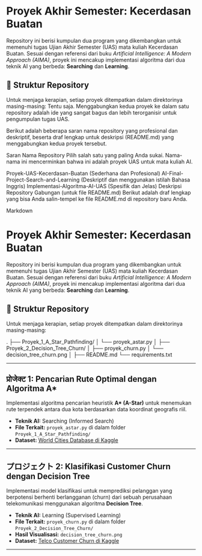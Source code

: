 # Proyek Akhir Semester: Kecerdasan Buatan

Repository ini berisi kumpulan dua program yang dikembangkan untuk memenuhi tugas Ujian Akhir Semester (UAS) mata kuliah Kecerdasan Buatan. Sesuai dengan referensi dari buku *Artificial Intelligence: A Modern Approach (AIMA)*, proyek ini mencakup implementasi algoritma dari dua teknik AI yang berbeda: **Searching** dan **Learning**.

## 📂 Struktur Repository

Untuk menjaga kerapian, setiap proyek ditempatkan dalam direktorinya masing-masing:
Tentu saja. Menggabungkan kedua proyek ke dalam satu repository adalah ide yang sangat bagus dan lebih terorganisir untuk pengumpulan tugas UAS.

Berikut adalah beberapa saran nama repository yang profesional dan deskriptif, beserta draf lengkap untuk deskripsi (README.md) yang menggabungkan kedua proyek tersebut.

Saran Nama Repository
Pilih salah satu yang paling Anda sukai. Nama-nama ini mencerminkan bahwa ini adalah proyek UAS untuk mata kuliah AI.

Proyek-UAS-Kecerdasan-Buatan (Sederhana dan Profesional)
AI-Final-Project-Search-and-Learning (Deskriptif dan menggunakan istilah Bahasa Inggris)
Implementasi-Algoritma-AI-UAS (Spesifik dan Jelas)
Deskripsi Repository Gabungan (untuk file README.md)
Berikut adalah draf lengkap yang bisa Anda salin-tempel ke file README.md di repository baru Anda.

Markdown

# Proyek Akhir Semester: Kecerdasan Buatan

Repository ini berisi kumpulan dua program yang dikembangkan untuk memenuhi tugas Ujian Akhir Semester (UAS) mata kuliah Kecerdasan Buatan. Sesuai dengan referensi dari buku *Artificial Intelligence: A Modern Approach (AIMA)*, proyek ini mencakup implementasi algoritma dari dua teknik AI yang berbeda: **Searching** dan **Learning**.

## 📂 Struktur Repository

Untuk menjaga kerapian, setiap proyek ditempatkan dalam direktorinya masing-masing:

.
├── Proyek_1_A_Star_Pathfinding/
│   └── proyek_astar.py
│
├── Proyek_2_Decision_Tree_Churn/
│   ├── proyek_churn.py
│   └── decision_tree_churn.png
│
├── README.md
└── requirements.txt


---

##  प्रोजेक्ट 1: Pencarian Rute Optimal dengan Algoritma A*

Implementasi algoritma pencarian heuristik **A\* (A-Star)** untuk menemukan rute terpendek antara dua kota berdasarkan data koordinat geografis riil.

- **Teknik AI:** Searching (Informed Search)
- **File Terkait:** `proyek_astar.py` di dalam folder `Proyek_1_A_Star_Pathfinding/`
- **Dataset:** [World Cities Database di Kaggle](https://www.kaggle.com/datasets/furkanima/worldwide-travel-cities-ratings-and-climate)

---

## プロジェクト 2: Klasifikasi Customer Churn dengan Decision Tree

Implementasi model klasifikasi untuk memprediksi pelanggan yang berpotensi berhenti berlangganan (churn) dari sebuah perusahaan telekomunikasi menggunakan algoritma **Decision Tree**.

- **Teknik AI:** Learning (Supervised Learning)
- **File Terkait:** `proyek_churn.py` di dalam folder `Proyek_2_Decision_Tree_Churn/`
- **Hasil Visualisasi:** `decision_tree_churn.png`
- **Dataset:** [Telco Customer Churn di Kaggle](https://www.kaggle.com/datasets/beatafaron/telco-customer-churn-realistic-customer-feedback)

---
